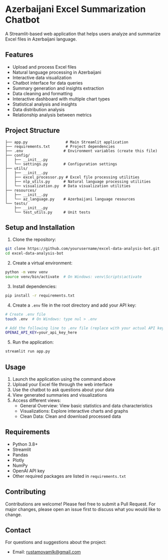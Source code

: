 # Azerbaijani Excel Summarization Chatbot

A Streamlit-based web application that helps users analyze and summarize Excel files in Azerbaijani language.

## Features
- Upload and process Excel files
- Natural language processing in Azerbaijani
- Interactive data visualization
- Chatbot interface for data queries
- Summary generation and insights extraction
- Data cleaning and formatting
- Interactive dashboard with multiple chart types
- Statistical analysis and insights
- Data distribution analysis
- Relationship analysis between metrics

## Project Structure
```
├── app.py                 # Main Streamlit application
├── requirements.txt       # Project dependencies
├── .env                  # Environment variables (create this file)
├── config/
│   ├── __init__.py
│   └── settings.py       # Configuration settings
├── utils/
│   ├── __init__.py
│   ├── excel_processor.py # Excel file processing utilities
│   ├── nlp_utils.py      # Natural language processing utilities
│   └── visualization.py  # Data visualization utilities
├── resources/
│   ├── __init__.py
│   └── az_language.py    # Azerbaijani language resources
└── tests/
    ├── __init__.py
    └── test_utils.py     # Unit tests
```

## Setup and Installation

1. Clone the repository:
```bash
git clone https://github.com/yourusername/excel-data-analysis-bot.git
cd excel-data-analysis-bot
```

2. Create a virtual environment:
```bash
python -m venv venv
source venv/bin/activate  # On Windows: venv\Scripts\activate
```

3. Install dependencies:
```bash
pip install -r requirements.txt
```

4. Create a `.env` file in the root directory and add your API key:
```bash
# Create .env file
touch .env  # On Windows: type nul > .env

# Add the following line to .env file (replace with your actual API key)
OPENAI_API_KEY=your_api_key_here
```

5. Run the application:
```bash
streamlit run app.py
```

## Usage

1. Launch the application using the command above
2. Upload your Excel file through the web interface
3. Use the chatbot to ask questions about your data
4. View generated summaries and visualizations
5. Access different views:
   - General Overview: View basic statistics and data characteristics
   - Visualizations: Explore interactive charts and graphs
   - Clean Data: Clean and download processed data

## Requirements

- Python 3.8+
- Streamlit
- Pandas
- Plotly
- NumPy
- OpenAI API key
- Other required packages are listed in `requirements.txt`

## Contributing

Contributions are welcome! Please feel free to submit a Pull Request. For major changes, please open an issue first to discuss what you would like to change.


## Contact

For questions and suggestions about the project:
- Email: rustamovamlk@gmail.com
